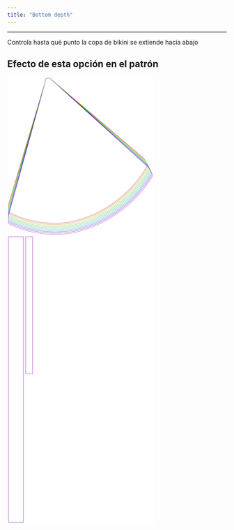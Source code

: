 ```yaml
---
title: "Bottom depth"
---
```


---

Controla hasta qué punto la copa de bikini se extiende hacia abajo

## Efecto de esta opción en el patrón

![Esta imagen muestra el efecto de esta opción superponiendo varias variantes que tienen un valor diferente para esta opción](bee_bottomcupdepth_sample.svg "Efecto de esta opción en el patrón")
